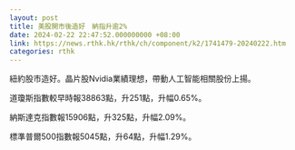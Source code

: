 ```yaml
---
layout: post
title: 美股開市後造好　納指升逾2%
date: 2024-02-22 22:47:52.000000000 +08:00
link: https://news.rthk.hk/rthk/ch/component/k2/1741479-20240222.htm
categories: rthk
---
```


紐約股市造好。晶片股Nvidia業績理想，帶動人工智能相關股份上揚。

道瓊斯指數較早時報38863點，升251點，升幅0.65%。

納斯達克指數報15906點，升325點，升幅2.09%。

標準普爾500指數報5045點，升64點，升幅1.29%。

